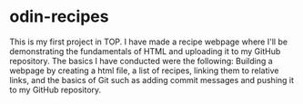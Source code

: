 # odin-recipes
This is my first project in TOP. I have made a recipe webpage where I'll be demonstrating the fundamentals of HTML and uploading it to my GitHub repository. 
The basics I have conducted were the following:
Building a webpage by creating a html file, a list of recipes, linking them to relative links, and the basics of Git such as adding commit messages and pushing it to my GitHub repository.
